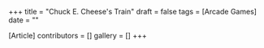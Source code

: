 +++
title = "Chuck E. Cheese's Train"
draft = false
tags = [Arcade Games]
date = ""

[Article]
contributors = []
gallery = []
+++